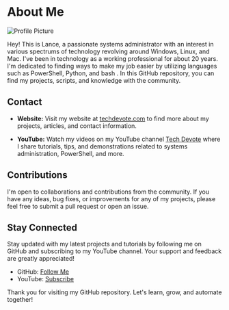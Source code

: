 # About Me

![Profile Picture](https://i.imgur.com/G4SQkXy.jpg)

Hey! This is Lance, a passionate systems administrator with an interest in various spectrums of technology revolving around Windows, Linux, and Mac. I've been in technology as a working professional for about 20 years. I'm dedicated to finding ways to make my job easier by utilizing languages such as PowerShell, Python, and bash . In this GitHub repository, you can find my projects, scripts, and knowledge with the community.

## Contact

- **Website:** Visit my website at [techdevote.com](https://techdevote.com) to find more about my projects, articles, and contact information.

- **YouTube:** Watch my videos on my YouTube channel [Tech Devote](https://www.youtube.com/@tech-devote) where I share tutorials, tips, and demonstrations related to systems administration, PowerShell, and more.

## Contributions

I'm open to collaborations and contributions from the community. If you have any ideas, bug fixes, or improvements for any of my projects, please feel free to submit a pull request or open an issue.

## Stay Connected

Stay updated with my latest projects and tutorials by following me on GitHub and subscribing to my YouTube channel. Your support and feedback are greatly appreciated!

- GitHub: [Follow Me](https://github.com/lividwolfsix)
- YouTube: [Subscribe](https://www.youtube.com/@tech-devote)

Thank you for visiting my GitHub repository. Let's learn, grow, and automate together!
